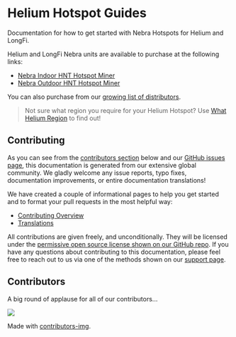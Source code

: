 # Helium Hotspot Guides

Documentation for how to get started with Nebra Hotspots for Helium and LongFi.

Helium and LongFi Nebra units are available to purchase at the following links:
- [Nebra Indoor HNT Hotspot Miner](https://nebra.io/hntin)
- [Nebra Outdoor HNT Hotspot Miner](https://nebra.io/hntout)

You can also purchase from our [growing list of distributors](distributors.md).

> Not sure what region you require for your Helium Hotspot? Use [What Helium Region](https://whatheliumregion.xyz/) to find out! 

## Contributing

As you can see from the [contributors section](#contributors) below and our [GitHub issues page](https://github.com/NebraLtd/Helium-Guides/issues), this documentation is generated from our extensive global community. We gladly welcome any issue reports, typo fixes, documentation improvements, or entire documentation translations!

We have created a couple of informational pages to help you get started and to format your pull requests in the most helpful way:
* [Contributing Overview](contributing/overview.md)
* [Translations](/contributing/translations.md)

All contributions are given freely, and unconditionally. They will be licensed under the [permissive open source license shown on our GitHub repo](https://github.com/NebraLtd/Helium-Guides/blob/main/LICENSE). If you have any questions about contributing to this documentation, please feel free to reach out to us via one of the methods shown on our [support page](support.md).

## Contributors

A big round of applause for all of our contributors...

<a href="https://github.com/NebraLtd/Helium-Guides/graphs/contributors">
  <img src="https://contrib.rocks/image?repo=NebraLtd/Helium-Guides" />
</a>

Made with [contributors-img](https://contrib.rocks).

